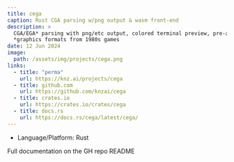 ```yaml
---
title: cega
caption: Rust CGA parsing w/png output & wasm front-end
description: >
  CGA/EGA* parsing with png/etc output, colored terminal preview, pre-alpha of wasm front-end in Rust.
  *graphics formats from 1980s games
date: 12 Jun 2024
image: 
  path: /assets/img/projects/cega.png
links:
  - title: "perma"
    url: https://knz.ai/projects/cega
  - title: github.com
    url: https://github.com/knzai/cega
  - title: crates.io
    url: https://crates.io/crates/cega
  - title: docs.rs
    url: https://docs.rs/cega/latest/cega/
---
```



- Language/Platform: Rust

Full documentation on the GH repo README
